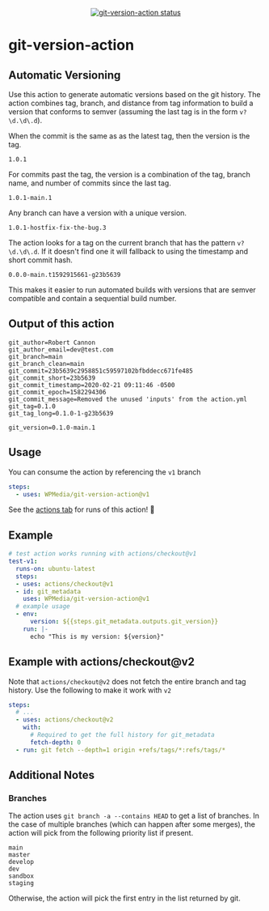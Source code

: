 
<p align="center">
  <a href="https://github.com/WPMedia/git-version-action/actions"><img alt="git-version-action status" src="https://github.com/WPMedia/git-version-action/workflows/units-test/badge.svg"></a>
</p>

# git-version-action

## Automatic Versioning

Use this action to generate automatic versions based on the git history. The action combines
tag, branch, and distance from tag information to build a version that conforms to semver
(assuming the last tag is in the form `v?\d.\d\.d`).

When the commit is the same as as the latest tag, then the version is the tag.

    1.0.1

For commits past the tag, the version is a combination of the tag, branch name, and number of commits since the last tag.

    1.0.1-main.1

Any branch can have a version with a unique version.

    1.0.1-hostfix-fix-the-bug.3

The action looks for a tag on the current branch that has the pattern `v?\d.\d\.d`. If it doesn't find one it will fallback to using the timestamp and short commit hash.

    0.0.0-main.t1592915661-g23b5639

This makes it easier to run automated builds with versions that are semver compatible and contain a sequential build number.

## Output of this action

    git_author=Robert Cannon
    git_author_email=dev@test.com
    git_branch=main
    git_branch_clean=main
    git_commit=23b5639c2958851c59597102bfbddecc671fe485
    git_commit_short=23b5639
    git_commit_timestamp=2020-02-21 09:11:46 -0500
    git_commit_epoch=1582294306
    git_commit_message=Removed the unused 'inputs' from the action.yml
    git_tag=0.1.0
    git_tag_long=0.1.0-1-g23b5639

    git_version=0.1.0-main.1

## Usage

You can consume the action by referencing the `v1` branch

```yaml
steps:
  - uses: WPMedia/git-version-action@v1
```

See the [actions tab](https://github.com/WPMedia/git-version-action/actions) for runs of this action! :rocket:

## Example

```yaml
# test action works running with actions/checkout@v1
test-v1:
  runs-on: ubuntu-latest
  steps:
  - uses: actions/checkout@v1
  - id: git_metadata
    uses: WPMedia/git-version-action@v1
  # example usage
  - env:
      version: ${{steps.git_metadata.outputs.git_version}}
    run: |-
      echo "This is my version: ${version}"
```

## Example with actions/checkout@v2

Note that `actions/checkout@v2` does not fetch the entire branch and tag history. Use the following to make it work with `v2`

```yaml
steps:
  # ...
  - uses: actions/checkout@v2
    with:
      # Required to get the full history for git_metadata
      fetch-depth: 0
  - run: git fetch --depth=1 origin +refs/tags/*:refs/tags/*
```

## Additional Notes

### Branches

The action uses `git branch -a --contains HEAD` to get a list of branches. In the case of multiple branches (which can happen after some merges), the action will pick from the following priority list if present.

    main
    master
    develop
    dev
    sandbox
    staging

Otherwise, the action will pick the first entry in the list returned by git.
